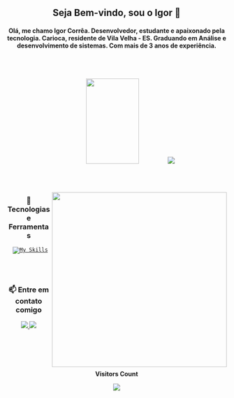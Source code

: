<div align="center">

  ## Seja Bem-vindo, sou o Igor 👋

  #### Olá, me chamo Igor Corrêa. Desenvolvedor, estudante e apaixonado pela tecnologia. Carioca, residente de Vila Velha - ES. Graduando em Análise e desenvolvimento de sistemas. Com mais de 3 anos de experiência.

  <br><br>

  <img width="49%" height="195px" src="https://github-readme-stats.vercel.app/api/top-langs/?username=IgorCorrea01&layout=compact&theme=radical" />
  <img src="https://github-readme-stats.vercel.app/api?username=IgorCorrea01&show_icons=true&theme=radical" />

  <br><br>

<img src="https://raw.githubusercontent.com/MicaelliMedeiros/micaellimedeiros/master/image/computer-illustration.png" min-width="400px" max-width="400px" width="400px" align="right">

  ### 🚀 Tecnologias e Ferramentas

<code> [![My Skills](https://skillicons.dev/icons?i=cs,dotnet,php,java,html,css,angular)](https://skillicons.dev)</code>

  <br><br>

  ### 📫 Entre em contato comigo

  <a href="https://linkedin.com/in/IgorCorrea01">
    <img src="https://img.shields.io/badge/LinkedIn-0077B5?style=for-the-badge&logo=linkedin&logoColor=white">
  </a>
  <a href="mailto:igoralmeida265@gmail.com">
    <img src="https://img.shields.io/badge/Email-D14836?style=for-the-badge&logo=gmail&logoColor=white">
  </a>

</div>

<br></br>
<div align="center">
<br><p align="center"><b>Visitors Count</b></p>  
<p align="center"><img align="center" src="https://profile-counter.glitch.me/{IgorCorrea01}/count.svg" /></p> 
<br>
</div>
